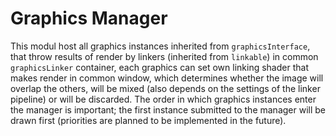 # Graphics Manager

This modul host all graphics instances inherited from `graphicsInterface`, that throw results of render by linkers (inherited from `linkable`) in common `graphicsLinker` container, each graphics can set own linking shader that makes render in common window, which determines whether the image will overlap the others, will be mixed (also depends on the settings of the linker pipeline) or will be discarded. The order in which graphics instances enter the manager is important; the first instance submitted to the manager will be drawn first (priorities are planned to be implemented in the future). 